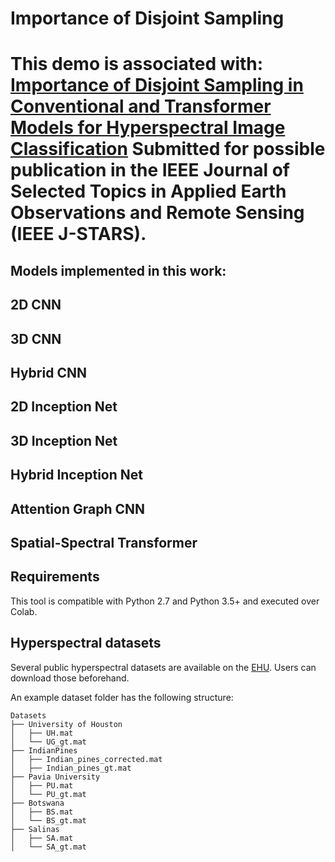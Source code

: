 # Importance of Disjoint Sampling

# This demo is associated with: [Importance of Disjoint Sampling in Conventional and Transformer Models for Hyperspectral Image Classification]() Submitted for possible publication in the IEEE Journal of Selected Topics in Applied Earth Observations and Remote Sensing (IEEE J-STARS).

## Models implemented in this work:
## 2D CNN

## 3D CNN

## Hybrid CNN

## 2D Inception Net

## 3D Inception Net

## Hybrid Inception Net

## Attention Graph CNN

## Spatial-Spectral Transformer

## Requirements

This tool is compatible with Python 2.7 and Python 3.5+ and executed over Colab.

## Hyperspectral datasets

Several public hyperspectral datasets are available on the [EHU]([http://www.ehu.eus/ccwintco/index.php?title=Hyperspectral_Remote_Sensing_Scenes](https://www.ehu.eus/ccwintco/index.php/Hyperspectral_Remote_Sensing_Scenes)). Users can download those beforehand. 

An example dataset folder has the following structure:
```
Datasets
├── University of Houston
│   ├── UH.mat
│   └── UG_gt.mat
├── IndianPines
│   ├── Indian_pines_corrected.mat
│   ├── Indian_pines_gt.mat
├── Pavia University
│   ├── PU.mat
│   └── PU_gt.mat
├── Botswana
│   ├── BS.mat
│   └── BS_gt.mat
├── Salinas
│   ├── SA.mat
│   └── SA_gt.mat
```
